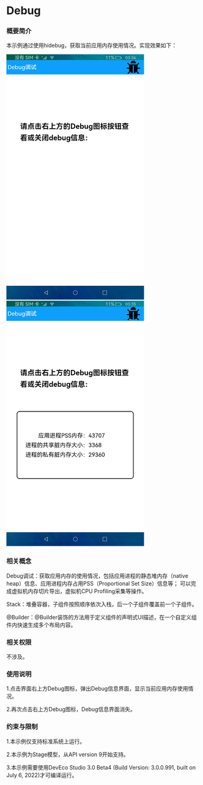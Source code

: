 # Debug

### 概要简介

本示例通过使用hidebug，获取当前应用内存使用情况。实现效果如下：

![](screenshots/device/index.png) ![](screenshots/device/data.png)

### 相关概念

Debug调试：获取应用内存的使用情况，包括应用进程的静态堆内存（native heap）信息、应用进程内存占用PSS（Proportional Set Size）信息等； 可以完成虚拟机内存切片导出，虚拟机CPU
Profiling采集等操作。

Stack：堆叠容器，子组件按照顺序依次入栈，后一个子组件覆盖前一个子组件。

@Builder：@Builder装饰的方法用于定义组件的声明式UI描述，在一个自定义组件内快速生成多个布局内容。

### 相关权限

不涉及。

### 使用说明

1.点击界面右上方Debug图标，弹出Debug信息界面，显示当前应用内存使用情况。

2.再次点击右上方Debug图标，Debug信息界面消失。

### 约束与限制

1.本示例仅支持标准系统上运行。

2.本示例为Stage模型，从API version 9开始支持。

3.本示例需要使用DevEco Studio 3.0 Beta4 (Build Version: 3.0.0.991, built on July 6, 2022)才可编译运行。